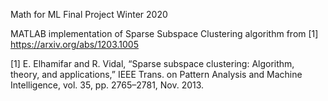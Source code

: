 Math for ML Final Project
Winter 2020

MATLAB implementation of Sparse Subspace Clustering algorithm from [1] https://arxiv.org/abs/1203.1005

[1] E. Elhamifar and R. Vidal, “Sparse subspace clustering: Algorithm, theory, and applications,” IEEE
Trans. on Pattern Analysis and Machine Intelligence, vol. 35, pp. 2765–2781, Nov. 2013.
